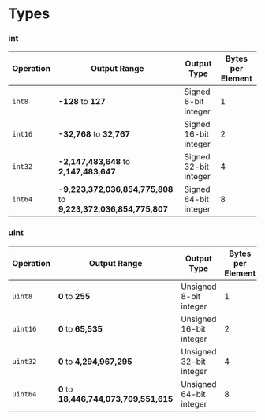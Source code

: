 # Types

### int
| Operation  | Output Range | Output Type | Bytes per Element |
| ------------- | ------------- | ------------- | ------------- |
| `int8`  | **-128** to **127** | Signed 8-bit integer | 1 |
| `int16`  | **-32,768** to **32,767** | Signed 16-bit integer | 2 |
| `int32`  | **-2,147,483,648** to **2,147,483,647** | Signed 32-bit integer | 4 |
| `int64`  | **-9,223,372,036,854,775,808** to **9,223,372,036,854,775,807** | Signed 64-bit integer | 8 |

### uint
| Operation  | Output Range | Output Type | Bytes per Element |
| ------------- | ------------- | ------------- | ------------- |
| `uint8`  | **0** to **255** | Unsigned 8-bit integer | 1 |
| `uint16`  | **0** to **65,535** | Unsigned 16-bit integer | 2 |
| `uint32`  | **0** to **4,294,967,295** | Unsigned 32-bit integer | 4 |
| `uint64`  | **0** to **18,446,744,073,709,551,615** | Unsigned 64-bit integer | 8 |
